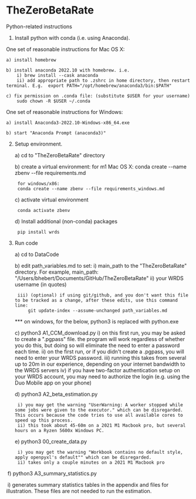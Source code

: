 # TheZeroBetaRate


Python-related instructions

1) Install python with conda (i.e. using Anaconda). 

One set of reasonable instructions for Mac OS X:

	a) install homebrew
	
	b) install anaconda 2022.10 with homebrew. i.e.
		i) brew install --cask anaconda
		ii) add appropriate path to .zshrc in home directory, then restart terminal. E.g.  export PATH="/opt/homebrew/anaconda3/bin:$PATH"
	
	c) fix permission on .conda file: (substitute $USER for your username)
		sudo chown -R $USER ~/.conda

One set of reasonable instructions for Windows: 

	a) install Anaconda3-2022.10-Windows-x86_64.exe
	
	b) start "Anaconda Prompt (anaconda3)"

2) Setup environment.

	a) cd to "TheZeroBetaRate" directory

	b) create a virtual environment:
		for m1 Mac OS X:
		conda create --name zbenv --file requirements.md

		for windows/x86:
		conda create --name zbenv --file requirements_windows.md
	
	c) activate virtual environment
	
		conda activate zbenv

	d) Install additional (non-conda) packages

		pip install wrds
	
3) Run code

	a) cd to DataCode
	
	b) edit path_variables.md to set:
		i) main_path to the "TheZeroBetaRate" directory. For example,
			 main_path: "/Users/bhebert/Documents/GitHub/TheZeroBetaRate"
		ii) your WRDS username (in quotes)
		
		iii) (optional) if using git/github, and you don't want this file to be tracked as a change, after these edits, use this command line:
			git update-index --assume-unchanged path_variables.md 
	
	*** on windows, for the below, python3 is replaced with python.exe

	c) python3 A1_CCM_download.py 
		i) on this first run, you may be asked to create a ".pgpass" file. the program will work regardless of whether you do this, but doing so will eliminate the need to enter a password each time.
		ii) on the first run, or if you didn't create a .pgpass, you will need to enter your WRDS password.
		iii) running this takes from several up to 20m in our experience, depending on your internet bandwidth to the WRDS servers
		iv) if you have two-factor authentication setup on your WRDS account, you may need to authorize the login (e.g. using the Duo Mobile app on your phone)
	
	d) python3 A2_beta_estimation.py
	
		i) you may get the warning "UserWarning: A worker stopped while some jobs were given to the executor." which can be disregarded. This occurs because the code tries to use all available cores to speed up this process.
		ii) this took about 45-60m on a 2021 M1 Macbook pro, but several hours on a Ryzen 5600x Windows PC.
	
	e) python3 00_create_data.py

		i) you may get the warning "Workbook contains no default style, apply openpyxl's default"" which can be disregarded.
		ii) takes only a couple minutes on a 2021 M1 Macbook pro

​	  f) python3 A3_summary_statistics.py

​			i) generates summary statistics tables in the appendix and files for illustration. These files are not needed to run the estimation.

​	 